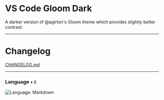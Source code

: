# VS Code Gloom Dark

A darker version of @agirton's Gloom theme which provides slightly better contrast.

---

# Changelog
[CHANGELOG.md](CHANGELOG.md)

___
### Language &bull; `C`
![Language: Markdown](https://raw.githubusercontent.com/Muny-/gloom-dark/master/screenshots/c.png)
